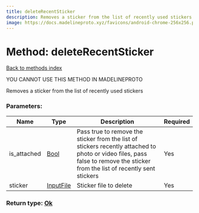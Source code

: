 ```yaml
---
title: deleteRecentSticker
description: Removes a sticker from the list of recently used stickers
image: https://docs.madelineproto.xyz/favicons/android-chrome-256x256.png
---
```

# Method: deleteRecentSticker  
[Back to methods index](index.md)


YOU CANNOT USE THIS METHOD IN MADELINEPROTO


Removes a sticker from the list of recently used stickers

### Parameters:

| Name     |    Type       | Description | Required |
|----------|---------------|-------------|----------|
|is\_attached|[Bool](../types/Bool.md) | Pass true to remove the sticker from the list of stickers recently attached to photo or video files, pass false to remove the sticker from the list of recently sent stickers | Yes|
|sticker|[InputFile](../types/InputFile.md) | Sticker file to delete | Yes|


### Return type: [Ok](../types/Ok.md)

